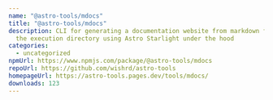 ```yaml
---
name: "@astro-tools/mdocs"
title: "@astro-tools/mdocs"
description: CLI for generating a documentation website from markdown files of
  the execution directory using Astro Starlight under the hood
categories:
  - uncategorized
npmUrl: https://www.npmjs.com/package/@astro-tools/mdocs
repoUrl: https://github.com/wishrd/astro-tools
homepageUrl: https://astro-tools.pages.dev/tools/mdocs/
downloads: 123
---
```

